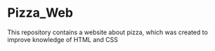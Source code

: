 # Pizza_Web
This repository contains a website about pizza, which was created to improve knowledge of HTML and CSS
